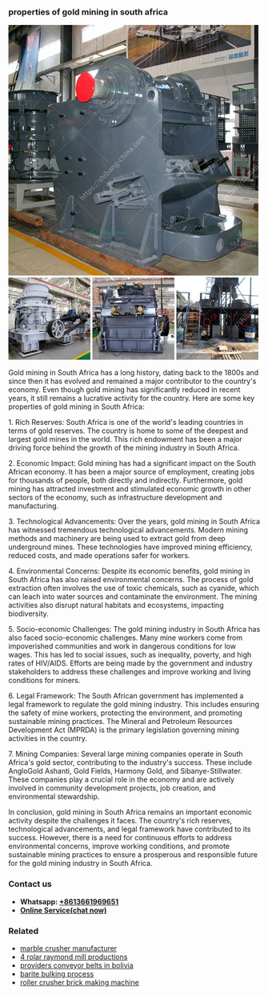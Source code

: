 <h3>properties of gold mining in south africa</h3><img src='1708408467.jpg' alt=''><p>Gold mining in South Africa has a long history, dating back to the 1800s and since then it has evolved and remained a major contributor to the country's economy. Even though gold mining has significantly reduced in recent years, it still remains a lucrative activity for the country. Here are some key properties of gold mining in South Africa:</p><p>1. Rich Reserves: South Africa is one of the world's leading countries in terms of gold reserves. The country is home to some of the deepest and largest gold mines in the world. This rich endowment has been a major driving force behind the growth of the mining industry in South Africa.</p><p>2. Economic Impact: Gold mining has had a significant impact on the South African economy. It has been a major source of employment, creating jobs for thousands of people, both directly and indirectly. Furthermore, gold mining has attracted investment and stimulated economic growth in other sectors of the economy, such as infrastructure development and manufacturing.</p><p>3. Technological Advancements: Over the years, gold mining in South Africa has witnessed tremendous technological advancements. Modern mining methods and machinery are being used to extract gold from deep underground mines. These technologies have improved mining efficiency, reduced costs, and made operations safer for workers.</p><p>4. Environmental Concerns: Despite its economic benefits, gold mining in South Africa has also raised environmental concerns. The process of gold extraction often involves the use of toxic chemicals, such as cyanide, which can leach into water sources and contaminate the environment. The mining activities also disrupt natural habitats and ecosystems, impacting biodiversity.</p><p>5. Socio-economic Challenges: The gold mining industry in South Africa has also faced socio-economic challenges. Many mine workers come from impoverished communities and work in dangerous conditions for low wages. This has led to social issues, such as inequality, poverty, and high rates of HIV/AIDS. Efforts are being made by the government and industry stakeholders to address these challenges and improve working and living conditions for miners.</p><p>6. Legal Framework: The South African government has implemented a legal framework to regulate the gold mining industry. This includes ensuring the safety of mine workers, protecting the environment, and promoting sustainable mining practices. The Mineral and Petroleum Resources Development Act (MPRDA) is the primary legislation governing mining activities in the country.</p><p>7. Mining Companies: Several large mining companies operate in South Africa's gold sector, contributing to the industry's success. These include AngloGold Ashanti, Gold Fields, Harmony Gold, and Sibanye-Stillwater. These companies play a crucial role in the economy and are actively involved in community development projects, job creation, and environmental stewardship.</p><p>In conclusion, gold mining in South Africa remains an important economic activity despite the challenges it faces. The country's rich reserves, technological advancements, and legal framework have contributed to its success. However, there is a need for continuous efforts to address environmental concerns, improve working conditions, and promote sustainable mining practices to ensure a prosperous and responsible future for the gold mining industry in South Africa.</p><h3>Contact us</h3><ul><li><strong>Whatsapp:&nbsp;<a href="https://wa.me/8613661969651">+8613661969651</a></strong></li><li><a href="https://swt.shibang-china.com/?git&amp;zhl&amp;properties of gold mining in south africa"><strong>Online Service(chat now)</strong></a></li></ul><h3>Related</h3><ul><li><a href='marble crusher manufacturer.md'>marble crusher manufacturer</a></li><li><a href='4 rolar raymond mill productions.md'>4 rolar raymond mill productions</a></li><li><a href='providers conveyor belts in bolivia.md'>providers conveyor belts in bolivia</a></li><li><a href='barite bulking process.md'>barite bulking process</a></li><li><a href='roller crusher brick making machine.md'>roller crusher brick making machine</a></li></ul>